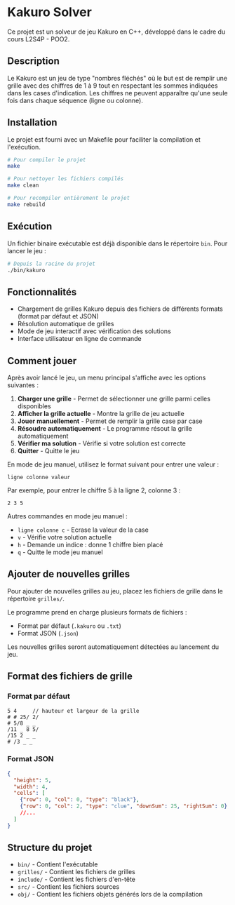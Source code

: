 # Kakuro Solver

Ce projet est un solveur de jeu Kakuro en C++, développé dans le cadre du cours L2S4P - POO2.

## Description

Le Kakuro est un jeu de type "nombres fléchés" où le but est de remplir une grille avec des chiffres de 1 à 9 tout en respectant les sommes indiquées dans les cases d'indication. Les chiffres ne peuvent apparaître qu'une seule fois dans chaque séquence (ligne ou colonne).

## Installation

Le projet est fourni avec un Makefile pour faciliter la compilation et l'exécution.

```bash
# Pour compiler le projet
make

# Pour nettoyer les fichiers compilés
make clean

# Pour recompiler entièrement le projet
make rebuild
```

## Exécution

Un fichier binaire exécutable est déjà disponible dans le répertoire `bin`. Pour lancer le jeu :

```bash
# Depuis la racine du projet
./bin/kakuro
```

## Fonctionnalités

- Chargement de grilles Kakuro depuis des fichiers de différents formats (format par défaut et JSON)
- Résolution automatique de grilles
- Mode de jeu interactif avec vérification des solutions
- Interface utilisateur en ligne de commande

## Comment jouer

Après avoir lancé le jeu, un menu principal s'affiche avec les options suivantes :

1. **Charger une grille** - Permet de sélectionner une grille parmi celles disponibles
2. **Afficher la grille actuelle** - Montre la grille de jeu actuelle
3. **Jouer manuellement** - Permet de remplir la grille case par case
4. **Résoudre automatiquement** - Le programme résout la grille automatiquement
5. **Vérifier ma solution** - Vérifie si votre solution est correcte
6. **Quitter** - Quitte le jeu

En mode de jeu manuel, utilisez le format suivant pour entrer une valeur :
```
ligne colonne valeur
```
Par exemple, pour entrer le chiffre 5 à la ligne 2, colonne 3 :
```
2 3 5
```

Autres commandes en mode jeu manuel :
- `ligne colonne c` - Ecrase la valeur de la case
- `v` - Vérifie votre solution actuelle
- `h` - Demande un indice : donne 1 chiffre bien placé
- `q` - Quitte le mode jeu manuel

## Ajouter de nouvelles grilles

Pour ajouter de nouvelles grilles au jeu, placez les fichiers de grille dans le répertoire `grilles/`. 

Le programme prend en charge plusieurs formats de fichiers :
- Format par défaut (`.kakuro` ou `.txt`)
- Format JSON (`.json`)

Les nouvelles grilles seront automatiquement détectées au lancement du jeu.

## Format des fichiers de grille

### Format par défaut
```
5 4     // hauteur et largeur de la grille
# # 25/ 2/
# 5/8 _ _
/11 _ 8 5/
/15 2 _ _
# /3 _ _
```

### Format JSON
```json
{
  "height": 5,
  "width": 4,
  "cells": [
    {"row": 0, "col": 0, "type": "black"},
    {"row": 0, "col": 2, "type": "clue", "downSum": 25, "rightSum": 0},
    //...
  ]
}
```

## Structure du projet

- `bin/` - Contient l'exécutable
- `grilles/` - Contient les fichiers de grilles
- `include/` - Contient les fichiers d'en-tête
- `src/` - Contient les fichiers sources
- `obj/` - Contient les fichiers objets générés lors de la compilation
